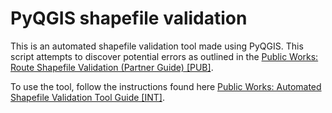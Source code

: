 # PyQGIS shapefile validation

This is an automated shapefile validation tool made using PyQGIS. This script attempts to discover potential errors as outlined in the [Public Works: Route Shapefile Validation (Partner Guide) \[PUB\]](https://docs.google.com/document/d/1PRAwFHVcfzmP5Um6crQzm4FY151ZIkIZxw5yzwEOYb4/edit).

To use the tool, follow the instructions found here [Public Works: Automated Shapefile Validation Tool Guide \[INT\]](https://docs.google.com/document/d/1x0yHLW9mKt6qri7pfTKhIuaByhpvh5tnQLEn1H7roMA/edit).
